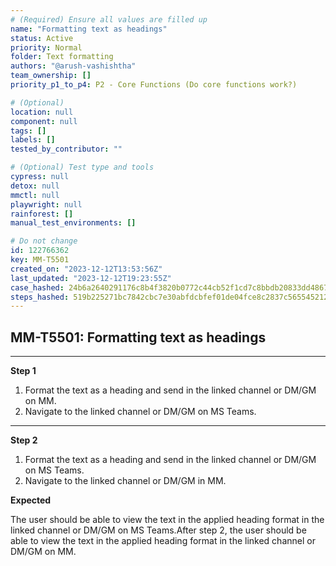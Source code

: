 ```yaml
---
# (Required) Ensure all values are filled up
name: "Formatting text as headings"
status: Active
priority: Normal
folder: Text formatting
authors: "@arush-vashishtha"
team_ownership: []
priority_p1_to_p4: P2 - Core Functions (Do core functions work?)

# (Optional)
location: null
component: null
tags: []
labels: []
tested_by_contributor: ""

# (Optional) Test type and tools
cypress: null
detox: null
mmctl: null
playwright: null
rainforest: []
manual_test_environments: []

# Do not change
id: 122766362
key: MM-T5501
created_on: "2023-12-12T13:53:56Z"
last_updated: "2023-12-12T19:23:55Z"
case_hashed: 24b6a2640291176c8b4f3820b0772c44cb52f1cd7c8bbdb20833dd486767e448f3a9cd6a3878335282f0d6f53007e05e
steps_hashed: 519b225271bc7842cbc7e30abfdcbfef01de04fce8c2837c56554521266c2ba916be1da2b20bbc2d6e4860eab2312d57
---
```


<!-- (Auto-generated) Based on frontmatter's "key" and "name" -->

## MM-T5501: Formatting text as headings

---

**Step 1**

1. Format the text as a heading and send in the linked channel or DM/GM on MM.
2. Navigate to the linked channel or DM/GM on MS Teams.

---

**Step 2**

1. Format the text as a heading and send in the linked channel or DM/GM on MS Teams.
2. Navigate to the linked channel or DM/GM in MM.

**Expected**

The user should be able to view the text in the applied heading format in the linked channel or DM/GM on MS Teams.After step 2, the user should be able to view the text in the applied heading format in the linked channel or DM/GM on MM.

